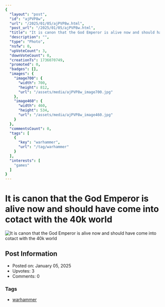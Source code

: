 ```yaml
---
{
  "layout": "post",
  "id": "ajPVP8w",
  "url": "/2025/01/05/ajPVP8w.html",
  "post_url": "/2025/01/05/ajPVP8w.html",
  "title": "It is canon that the God Emperor is alive now and should have come into cotact with the 40k world",
  "description": "",
  "type": "Photo",
  "nsfw": 0,
  "upVoteCount": 3,
  "downVoteCount": 0,
  "creationTs": 1736070749,
  "promoted": 0,
  "badges": [],
  "images": {
    "image700": {
      "width": 700,
      "height": 812,
      "url": "/assets/media/ajPVP8w_image700.jpg"
    },
    "image460": {
      "width": 460,
      "height": 534,
      "url": "/assets/media/ajPVP8w_image460.jpg"
    }
  },
  "commentsCount": 0,
  "tags": [
    {
      "key": "warhammer",
      "url": "/tag/warhammer"
    }
  ],
  "interests": [
    "games"
  ]
}
---
```


# It is canon that the God Emperor is alive now and should have come into cotact with the 40k world

![It is canon that the God Emperor is alive now and should have come into cotact with the 40k world](/assets/media/ajPVP8w_image700.jpg)

## Post Information

- Posted on: January 05, 2025
- Upvotes: 3
- Comments: 0

### Tags

- [warhammer](/tag/warhammer)
